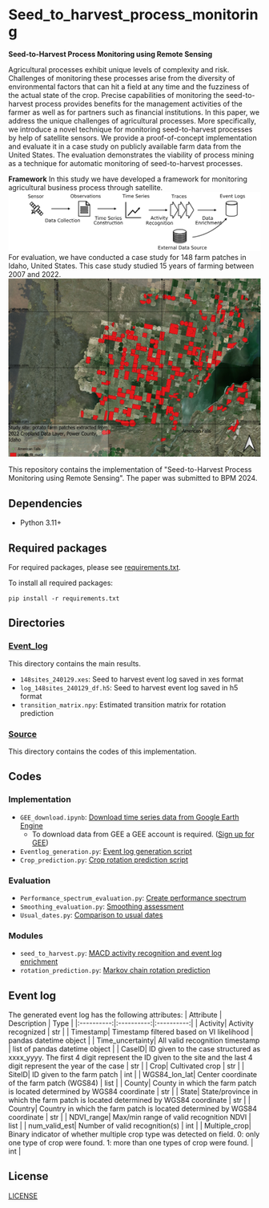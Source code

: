 # Seed_to_harvest_process_monitoring
**Seed-to-Harvest Process Monitoring using Remote Sensing**


Agricultural processes exhibit unique levels of complexity and risk. Challenges of monitoring these processes arise from the diversity of environmental factors that can hit a field at any time and the fuzziness of the actual state of the crop. Precise capabilities of monitoring the seed-to-harvest process provides benefits for the management activities of the farmer as well as for partners such as financial institutions.
In this paper, we address the unique challenges of agricultural processes. More specifically, we introduce a novel technique for monitoring seed-to-harvest processes by help of satellite sensors. We provide a proof-of-concept implementation and evaluate it in a case study on publicly available farm data from the United States. The evaluation demonstrates the viability of process mining as a technique for automatic monitoring of seed-to-harvest processes.

**Framework**
In this study we have developed a framework for monitoring agricultural business process through satellite.
![framework](Figure/framework_overview.png)
For evaluation, we have conducted a case study for 148 farm patches in Idaho, United States. This case study studied 15 years of farming between 2007 and 2022. 
![studysite](Figure/studysite.png)

This repository contains the implementation of "Seed-to-Harvest Process Monitoring using Remote Sensing". The paper was submitted to BPM 2024.

## Dependencies
* Python 3.11+
## Required packages
For required packages, please see [requirements.txt](requirements.txt).

To install all required packages: 
```
pip install -r requirements.txt
```
## Directories
### [Event_log](Event_log)
This directory contains the main results.
- `148sites_240129.xes`: Seed to harvest event log saved in xes format
- `log_148sites_240129_df.h5`: Seed to harvest event log saved in h5 format
- `transition_matrix.npy`: Estimated transition matrix for rotation prediction
### [Source](Source)
This directory contains the codes of this implementation.
## Codes
### Implementation
- `GEE_download.ipynb`: [Download time series data from Google Earth Engine](Source/GEE_download.ipynb)
    * To download data from GEE a GEE account is required. ([Sign up for GEE](https://earthengine.google.com/)) 
- `Eventlog_generation.py`: [Event log generation script](Source/Eventlog_generation.py)
- `Crop_prediction.py`: [Crop rotation prediction script](Source/Crop_prediction.py)
### Evaluation
- `Performance_spectrum_evaluation.py`: [Create performance spectrum](Source/Performance_spectrum_evaluation.py)
- `Smoothing_evaluation.py`: [Smoothing assessment](Source/Smoothing_evaluation.py)
- `Usual_dates.py`: [Comparison to usual dates](Source/Usual_dates.py)
### Modules
- `seed_to_harvest.py`: [MACD activity recognition and event log enrichment](Source/seed_to_harvest.py)
- `rotation_prediction.py`: [Markov chain rotation prediction](Source/rotation_prediction.py)
## Event log
The generated event log has the following attributes:
| Attribute | Description | Type |
|:----------:|:----------:|:----------:|
| Activity| Activity recognized | str |
| Timestamp| Timestamp filtered based on VI likelihood | pandas datetime object |
| Time_uncertainty| All valid recognition timestamp | list of pandas datetime object |
| CaseID| ID given to the case structured as xxxx_yyyy. The first 4 digit represent the ID given to the site and the last 4 digit represent the year of the case | str |
| Crop| Cultivated crop | str |
| SiteID| ID given to the farm patch | int |
| WGS84_lon_lat| Center coordinate of the farm patch (WGS84) | list |
| County| County in which the farm patch is located determined by WGS84 coordinate | str |
| State| State/province in which the farm patch is located determined by WGS84 coordinate | str |
| Country| Country in which the farm patch is located determined by WGS84 coordinate | str |
| NDVI_range| Max/min range of valid recognition NDVI | list |
| num_valid_est| Number of valid recognition(s) | int |
| Multiple_crop| Binary indicator of whether multiple crop type was detected on field. 0: only one type of crop were found. 1: more than one types of crop were found. | int |

## License 
[LICENSE](LICENSE)